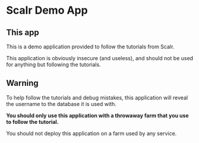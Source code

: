 Scalr Demo App
==============


This app
--------

This is a demo application provided to follow the tutorials from Scalr.

This application is obviously insecure (and useless), and should not be used
for anything but following the tutorials.


Warning
-------

To help follow the tutorials and debug mistakes, this application will
reveal the username to the database it is used with.

**You should only use this application with a throwaway farm that you use to
follow the tutorial.**

You should not deploy this application on a farm used by any service.
